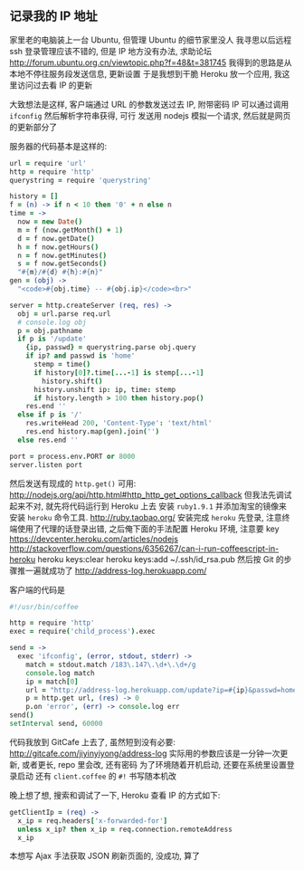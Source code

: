 
记录我的 IP 地址
------

家里老的电脑装上一台 Ubuntu, 但管理 Ubuntu 的细节家里没人
我寻思以后远程 ssh 登录管理应该不错的, 但是 IP 地方没有办法, 求助论坛
http://forum.ubuntu.org.cn/viewtopic.php?f=48&t=381745
我得到的思路是从本地不停往服务段发送信息, 更新设置
于是我想到干脆 Heroku 放一个应用, 我这里访问过去看 IP 的更新

大致想法是这样, 客户端通过 URL 的参数发送过去 IP, 附带密码
IP 可以通过调用 `ifconfig` 然后解析字符串获得, 可行
发送用 nodejs 模拟一个请求, 然后就是网页的更新部分了

服务器的代码基本是这样的:

```coffee
url = require 'url'
http = require 'http'
querystring = require 'querystring'

history = []
f = (n) -> if n < 10 then '0' + n else n
time = ->
  now = new Date()
  m = f (now.getMonth() + 1)
  d = f now.getDate()
  h = f now.getHours()
  n = f now.getMinutes()
  s = f now.getSeconds()
  "#{m}/#{d} #{h}:#{n}"
gen = (obj) ->
  "<code>#{obj.time} -- #{obj.ip}</code><br>"

server = http.createServer (req, res) ->
  obj = url.parse req.url
  # console.log obj
  p = obj.pathname
  if p is '/update'
    {ip, passwd} = querystring.parse obj.query
    if ip? and passwd is 'home'
      stemp = time()
      if history[0]?.time[...-1] is stemp[...-1]
        history.shift()
      history.unshift ip: ip, time: stemp
      if history.length > 100 then history.pop()
    res.end ''
  else if p is '/'
    res.writeHead 200, 'Content-Type': 'text/html'
    res.end history.map(gen).join('')
  else res.end ''

port = process.env.PORT or 8000
server.listen port
```

然后发送有现成的 `http.get()` 可用:
http://nodejs.org/api/http.html#http_http_get_options_callback
但我法先调试起来不对, 就先将代码运行到 Heroku 上去
安装 `ruby1.9.1` 并添加淘宝的镜像来安装 `heroku` 命令工具.
http://ruby.taobao.org/
安装完成 `heroku` 先登录, 注意终端使用了代理的话登录出错,
之后俺下面的手法配置 Heroku 环境, 注意要 key
https://devcenter.heroku.com/articles/nodejs
http://stackoverflow.com/questions/6356267/can-i-run-coffeescript-in-heroku
  heroku keys:clear
  heroku keys:add ~/.ssh/id_rsa.pub
然后按 Git 的步骤推一遍就成功了
http://address-log.herokuapp.com/

客户端的代码是

```coffee
#!/usr/bin/coffee

http = require 'http'
exec = require('child_process').exec

send = ->
  exec 'ifconfig', (error, stdout, stderr) ->
    match = stdout.match /183\.147\.\d+\.\d+/g
    console.log match
    ip = match[0]
    url = "http://address-log.herokuapp.com/update?ip=#{ip}&passwd=home"
    p = http.get url, (res) -> 0
    p.on 'error', (err) -> console.log err
send()
setInterval send, 60000
```

代码我放到 GitCafe 上去了, 虽然短到没有必要:
http://gitcafe.com/jiyinyiyong/address-log
实际用的参数应该是一分钟一次更新, 或者更长, repo 里会改, 还有密码
为了环境随着开机启动, 还要在系统里设置登录启动
还有 `client.coffee` 的 `#!` 书写随本机改

晚上想了想, 搜索和调试了一下, Heroku 查看 IP 的方式如下:

```coffee
getClientIp = (req) ->
  x_ip = req.headers['x-forwarded-for']
  unless x_ip? then x_ip = req.connection.remoteAddress
  x_ip
```

本想写 Ajax 手法获取 JSON 刷新页面的, 没成功, 算了

